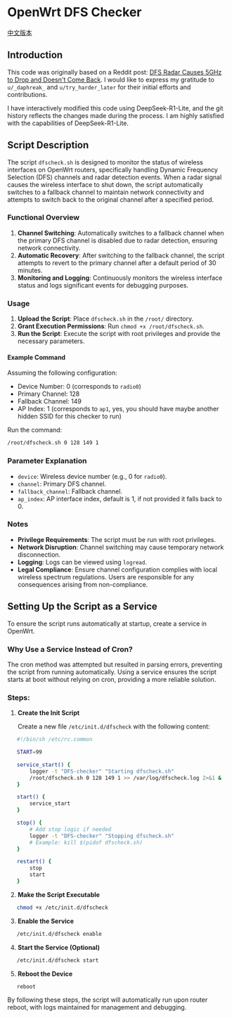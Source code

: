 # OpenWrt DFS Checker

[中文版本](README.md)

## Introduction

This code was originally based on a Reddit post: [DFS Radar Causes 5GHz to Drop and Doesn't Come Back](https://www.reddit.com/r/openwrt/comments/rs9pit/dfs_radar_causes_5ghz_to_drop_and_it_doesnt_come/). I would like to express my gratitude to `u/_daphreak_` and `u/try_harder_later` for their initial efforts and contributions.

I have interactively modified this code using DeepSeek-R1-Lite, and the git history reflects the changes made during the process. I am highly satisfied with the capabilities of DeepSeek-R1-Lite.

## Script Description

The script `dfscheck.sh` is designed to monitor the status of wireless interfaces on OpenWrt routers, specifically handling Dynamic Frequency Selection (DFS) channels and radar detection events. When a radar signal causes the wireless interface to shut down, the script automatically switches to a fallback channel to maintain network connectivity and attempts to switch back to the original channel after a specified period.

### Functional Overview

1. **Channel Switching**: Automatically switches to a fallback channel when the primary DFS channel is disabled due to radar detection, ensuring network connectivity.
2. **Automatic Recovery**: After switching to the fallback channel, the script attempts to revert to the primary channel after a default period of 30 minutes.
3. **Monitoring and Logging**: Continuously monitors the wireless interface status and logs significant events for debugging purposes.

### Usage

1. **Upload the Script**: Place `dfscheck.sh` in the `/root/` directory.
2. **Grant Execution Permissions**: Run `chmod +x /root/dfscheck.sh`.
3. **Run the Script**: Execute the script with root privileges and provide the necessary parameters.

#### Example Command

Assuming the following configuration:
* Device Number: 0 (corresponds to `radio0`)
* Primary Channel: 128
* Fallback Channel: 149
* AP Index: 1 (corresponds to `ap1`, yes, you should have maybe another hidden SSID for this checker to run)

Run the command:

```sh
/root/dfscheck.sh 0 128 149 1
```

### Parameter Explanation

* `device`: Wireless device number (e.g., 0 for `radio0`).
* `channel`: Primary DFS channel.
* `fallback_channel`: Fallback channel.
* `ap_index`: AP interface index, default is 1, if not provided it falls back to 0.

### Notes

* **Privilege Requirements**: The script must be run with root privileges.
* **Network Disruption**: Channel switching may cause temporary network disconnection.
* **Logging**: Logs can be viewed using `logread`.
* **Legal Compliance**: Ensure channel configuration complies with local wireless spectrum regulations. Users are responsible for any consequences arising from non-compliance.

## Setting Up the Script as a Service

To ensure the script runs automatically at startup, create a service in OpenWrt.

### Why Use a Service Instead of Cron?

The cron method was attempted but resulted in parsing errors, preventing the script from running automatically. Using a service ensures the script starts at boot without relying on cron, providing a more reliable solution.

### Steps:

1. **Create the Init Script**

   Create a new file `/etc/init.d/dfscheck` with the following content:

   

```sh
   #!/bin/sh /etc/rc.common

   START=99

   service_start() {
       logger -t "DFS-checker" "Starting dfscheck.sh"
       /root/dfscheck.sh 0 128 149 1 >> /var/log/dfscheck.log 2>&1 &
   }

   start() {
       service_start
   }

   stop() {
       # Add stop logic if needed
       logger -t "DFS-checker" "Stopping dfscheck.sh"
       # Example: kill $(pidof dfscheck.sh)
   }

   restart() {
       stop
       start
   }
   ```

2. **Make the Script Executable**

   

```sh
   chmod +x /etc/init.d/dfscheck
   ```

3. **Enable the Service**

   

```sh
   /etc/init.d/dfscheck enable
   ```

4. **Start the Service (Optional)**

   

```sh
   /etc/init.d/dfscheck start
   ```

5. **Reboot the Device**

   

```sh
   reboot
   ```

By following these steps, the script will automatically run upon router reboot, with logs maintained for management and debugging.
